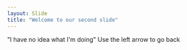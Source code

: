 ```yaml
---
layout: Slide
title: "Welcome to our second slide"
---
```

"I have no idea what I'm doing"
Use the left arrow to go back

